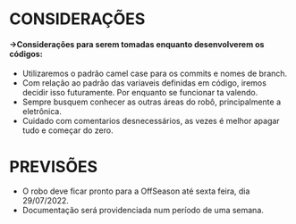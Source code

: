 # CONSIDERAÇÕES
#### ->Considerações para serem tomadas enquanto desenvolverem os códigos:

- Utilizaremos o padrão camel case para os commits e nomes de branch.
- Com relação ao padrão das variaveis definidas em código, iremos decidir isso futuramente. Por enquanto se funcionar ta valendo.
- Sempre busquem conhecer as outras áreas do robô, principalmente a eletrônica.
- Cuidado com comentarios desnecessários, as vezes é melhor apagar tudo e começar do zero.


# PREVISÕES
- O robo deve ficar pronto para a OffSeason até sexta feira, dia 29/07/2022.
- Documentação será providenciada num período de uma semana.
